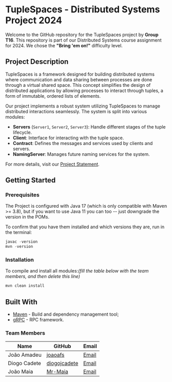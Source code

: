 # TupleSpaces - Distributed Systems Project 2024

Welcome to the GitHub repository for the TupleSpaces project by **Group T16**. This repository is part of our Distributed Systems course assignment for 2024. We chose the **"Bring 'em on!"** difficulty level.

## Project Description

TupleSpaces is a framework designed for building distributed systems where communication and data sharing between processes are done through a virtual shared space. This concept simplifies the design of distributed applications by allowing processes to interact through tuples, a form of immutable, ordered lists of elements.

Our project implements a robust system utilizing TupleSpaces to manage distributed interactions seamlessly. The system is split into various modules:

- **Servers** (`Server1`, `Server2`, `Server3`): Handle different stages of the tuple lifecycle.
- **Client**: Interface for interacting with the tuple space.
- **Contract**: Defines the messages and services used by clients and servers.
- **NamingServer**: Manages future naming services for the system.

For more details, visit our [Project Statement](https://github.com/tecnico-distsys/TupleSpaces).

## Getting Started

### Prerequisites

The Project is configured with Java 17 (which is only compatible with Maven >= 3.8), but if you want to use Java 11 you
can too -- just downgrade the version in the POMs.

To confirm that you have them installed and which versions they are, run in the terminal:

```s
javac -version
mvn -version
```

### Installation

To compile and install all modules:*(fill the table below with the team members, and then delete this line)*

```s
mvn clean install
```

## Built With

* [Maven](https://maven.apache.org/) - Build and dependency management tool;
* [gRPC](https://grpc.io/) - RPC framework.

### Team Members

| Name          | GitHub                                    | Email                                          |
|---------------|-------------------------------------------|------------------------------------------------|
| João Amadeu   | [joaoafs](https://github.com/joaoafs)     | [Email](mailto:joaoamadeusantos@tecnico.ulisboa.pt) |
| Diogo Cadete  | [diogojcadete](https://github.com/diogojcadete) | [Email](mailto:diogojcadete@tecnico.ulisboa.pt)     |
| João Maia     | [Mr-Maia](https://github.com/Mr-Maia)     | [Email](mailto:joaomiguelmaia@tecnico.ulisboa.pt)   |

